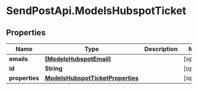 # SendPostApi.ModelsHubspotTicket

## Properties
Name | Type | Description | Notes
------------ | ------------- | ------------- | -------------
**emails** | [**[ModelsHubspotEmail]**](ModelsHubspotEmail.md) |  | [optional] 
**id** | **String** |  | [optional] 
**properties** | [**ModelsHubspotTicketProperties**](ModelsHubspotTicketProperties.md) |  | [optional] 


